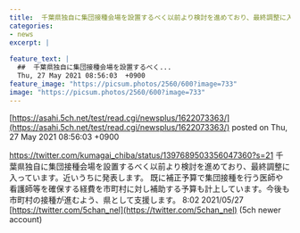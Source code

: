 ```yaml
---
title:  千葉県独自に集団接種会場を設置するべく以前より検討を進めており、最終調整に入っています。近いうちに発表します。  
categories:
- news
excerpt: |
  
feature_text: |
  ##  千葉県独自に集団接種会場を設置するべく...
  Thu, 27 May 2021 08:56:03  +0900
feature_image: "https://picsum.photos/2560/600?image=733"
image: "https://picsum.photos/2560/600?image=733"
---
```


[https://asahi.5ch.net/test/read.cgi/newsplus/1622073363/](https://asahi.5ch.net/test/read.cgi/newsplus/1622073363/)
posted on Thu, 27 May 2021 08:56:03  +0900

<!--more-->

https://twitter.com/kumagai_chiba/status/1397689503356047360?s=21 千葉県独自に集団接種会場を設置するべく以前より検討を進めており、最終調整に入っています。近いうちに発表します。 既に補正予算で集団接種を行う医師や看護師等を確保する経費を市町村に対し補助する予算も計上しています。今後も市町村の接種が進むよう、県として支援します。 8:02 2021/05/27 [https://twitter.com/5chan_nel](https://twitter.com/5chan_nel) (5ch newer account)
